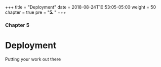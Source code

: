 +++
title = "Deployment"
date = 2018-08-24T10:53:05-05:00
weight = 50
chapter = true
pre = "<b>5. </b>"
+++

### Chapter 5

# Deployment

Putting your work out there